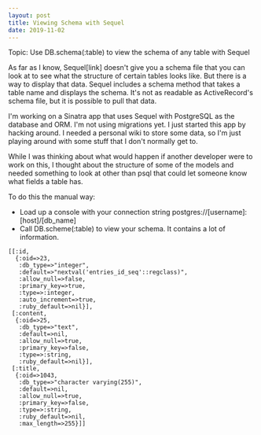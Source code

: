 ```yaml
---
layout: post
title: Viewing Schema with Sequel
date: 2019-11-02
---
```


Topic: Use DB.schema(:table) to view the schema of any table with Sequel


As far as I know, Sequel[link] doesn't give you a schema file that you can look at to see what the structure of certain tables looks like. But there is a way to display that data. Sequel includes a schema method that takes a table name and displays the schema. It's not as readable as ActiveRecord's schema file, but it is possible to pull that data.

I'm working on a Sinatra app that uses Sequel with PostgreSQL as the database and ORM. I'm not using migrations yet. I just started this app by hacking around. I needed a personal wiki to store some data, so I'm just playing around with some stuff that I don't normally get to.

While I was thinking about what would happen if another developer were to work on this, I thought about the structure of some of the models and needed something to look at other than psql that could let someone know what fields a table has.

To do this the manual way:

* Load up a console with your connection string postgres://[username]:[host]/[db_name]
* Call DB.scheme(:table) to view your schema. It contains a lot of information.

```
[[:id,
  {:oid=>23,
   :db_type=>"integer",
   :default=>"nextval('entries_id_seq'::regclass)",
   :allow_null=>false,
   :primary_key=>true,
   :type=>:integer,
   :auto_increment=>true,
   :ruby_default=>nil}],
 [:content,
  {:oid=>25,
   :db_type=>"text",
   :default=>nil,
   :allow_null=>true,
   :primary_key=>false,
   :type=>:string,
   :ruby_default=>nil}],
 [:title,
  {:oid=>1043,
   :db_type=>"character varying(255)",
   :default=>nil,
   :allow_null=>true,
   :primary_key=>false,
   :type=>:string,
   :ruby_default=>nil,
   :max_length=>255}]]
```




